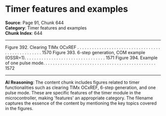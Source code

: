 # Timer features and examples

**Source**: Page 91, Chunk 644  
**Category**: Timer features and examples  
**Chunk Index**: 644

---

Figure 392. Clearing TIMx OCxREF . . . . . . . . . . . . . . . . . . . . . . . . . . . . . . . . . . . . . . . . . . . . . . . . . 1570
Figure 393. 6-step generation, COM example (OSSR=1). . . . . . . . . . . . . . . . . . . . . . . . . . . . . . . . . 1571
Figure 394. Example of one pulse mode. . . . . . . . . . . . . . . . . . . . . . . . . . . . . . . . . . . . . . . . . . . . . . 1572

---

**AI Reasoning**: The content chunk includes figures related to timer functionalities such as clearing TIMx OCxREF, 6-step generation, and one pulse mode. These are specific features of the timer module in the microcontroller, making 'features' an appropriate category. The filename captures the essence of the content by mentioning the key topics covered in the figures.
